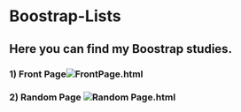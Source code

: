 # Boostrap-Lists
## Here you can find my Boostrap studies.
### 1) Front Page![FrontPage.html](https://user-images.githubusercontent.com/91018965/178275112-d825e752-0a7e-497c-908a-98a9fe51af75.PNG)
### 2) Random Page ![Random Page.html](https://user-images.githubusercontent.com/91018965/178275325-4d12741d-d370-472a-8856-bf3d958bcaf0.PNG)
